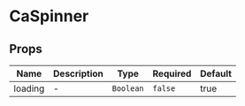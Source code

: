 # CaSpinner

## Props

<!-- @vuese:CaSpinner:props:start -->
|Name|Description|Type|Required|Default|
|---|---|---|---|---|
|loading|-|`Boolean`|`false`|true|

<!-- @vuese:CaSpinner:props:end -->



